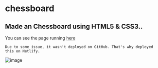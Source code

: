 # chessboard
## Made an Chessboard using HTML5 &amp; CSS3..
You can see the page running [here](https://jarvischessboard.netlify.app/)

`Due to some issue, it wasn't deployed on GitHub. That's why deployed this on Netlify.`

![image](https://user-images.githubusercontent.com/89836460/147499471-92fd4c89-cd0e-4f32-b700-0269d4cba016.png)


